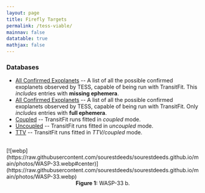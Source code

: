 ```yaml
---
layout: page
title: Firefly Targets
permalink: /tess-viable/
mainnav: false
datatable: true
mathjax: false
---
```



### Databases

- [All Confirmed Exoplanets](https://sourestdeeds.github.io/tess_viable.html) -- A list of all the possible confirmed exoplanets observed by TESS, capable of being run with TransitFit. This *includes* entries with **missing ephemera**.
- [All Confirmed Exoplanets](https://sourestdeeds.github.io/tess_viable_nonan.html) -- A list of all the possible confirmed exoplanets observed by TESS, capable of being run with TransitFit. Only *includes* entries with **full ephemera**.
- [Coupled](https://sourestdeeds.github.io/spear_coupled.html) -- TransitFit runs fitted in *coupled* mode.
- [Uncoupled](https://sourestdeeds.github.io/spear_uncoupled.html) -- TransitFit runs fitted in *uncoupled* mode.
- [TTV](https://sourestdeeds.github.io/spear_ttv.html) -- TransitFit runs fitted in *TTV/coupled* mode.


<br>
[![webp](https://raw.githubusercontent.com/sourestdeeds/sourestdeeds.github.io/main/photos/WASP-33.webp#center)](https://raw.githubusercontent.com/sourestdeeds/sourestdeeds.github.io/main/photos/WASP-33.webp)<center><b>Figure 1:</b> WASP-33 b.</center><br> 